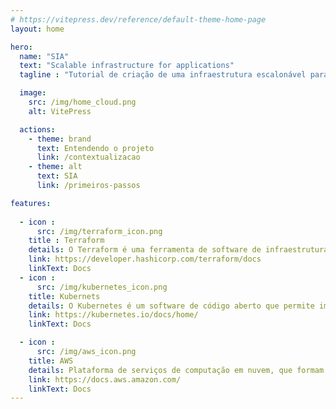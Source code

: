 ```yaml
---
# https://vitepress.dev/reference/default-theme-home-page
layout: home

hero:
  name: "SIA"
  text: "Scalable infrastructure for applications"
  tagline : "Tutorial de criação de uma infraestrutura escalonável para aplicações na AWS"

  image:
    src: /img/home_cloud.png
    alt: VitePress

  actions:
    - theme: brand
      text: Entendendo o projeto
      link: /contextualizacao
    - theme: alt
      text: SIA
      link: /primeiros-passos

features:
  
  - icon : 
      src: /img/terraform_icon.png
    title : Terraform
    details: O Terraform é uma ferramenta de software de infraestrutura como código de código aberto criada pela HashiCorp.
    link: https://developer.hashicorp.com/terraform/docs
    linkText: Docs
  - icon : 
      src: /img/kubernetes_icon.png   
    title: Kubernets
    details: O Kubernetes é um software de código aberto que permite implantar e gerenciar aplicações conteinerizadas em grande escala.
    link: https://kubernetes.io/docs/home/
    linkText: Docs

  - icon : 
      src: /img/aws_icon.png   
    title: AWS
    details: Plataforma de serviços de computação em nuvem, que formam uma plataforma de computação na nuvem oferecida pela Amazon.com.
    link: https://docs.aws.amazon.com/
    linkText: Docs
---
```


